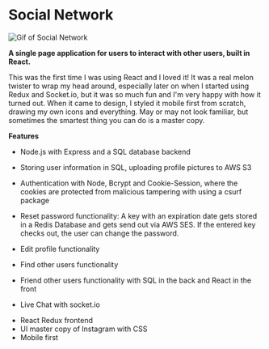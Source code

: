 # Social Network

![Gif of Social Network](socialnetwork.gif)



**A single page application for users to interact with other users, built in React.**

This was the first time I was using React and I loved it! It was a real melon twister to wrap my head around, especially later on when I started using Redux and Socket.io, but it was so much fun and I'm very happy with how it turned out. When it came to design, I styled it mobile first from scratch, drawing my own icons and everything. May or may not look familiar, but sometimes the smartest thing you can do is a master copy.



**Features**

* Node.js with Express and a SQL database backend

* Storing user information in SQL, uploading profile pictures to AWS S3

* Authentication with Node, Bcrypt and Cookie-Session, where the cookies are protected from malicious tampering with using a csurf package

* Reset password functionality: A key with an expiration date gets stored in a Redis Database and gets send out via AWS SES. If the entered key checks out, the user can change the password.

* Edit profile functionality

* Find other users functionality

* Friend other users functionality with SQL in the back and React in the front

* Live Chat with socket.io

  

- React Redux frontend
- UI master copy of Instagram with CSS
- Mobile first

